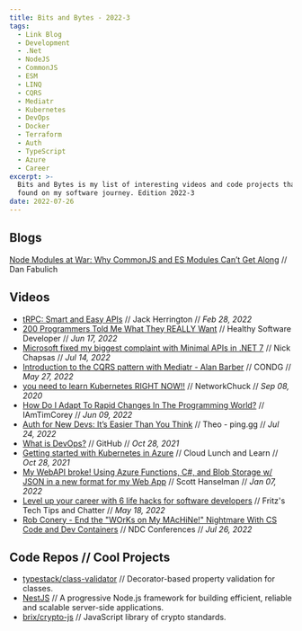 ```yaml
---
title: Bits and Bytes - 2022-3
tags:
  - Link Blog
  - Development
  - .Net
  - NodeJS
  - CommonJS
  - ESM
  - LINQ
  - CQRS
  - Mediatr
  - Kubernetes
  - DevOps
  - Docker
  - Terraform
  - Auth
  - TypeScript
  - Azure
  - Career
excerpt: >-
  Bits and Bytes is my list of interesting videos and code projects that I've
  found on my software journey. Edition 2022-3
date: 2022-07-26
---
```


## Blogs

[Node Modules at War: Why CommonJS and ES Modules Can’t Get Along](https://redfin.engineering/node-modules-at-war-why-commonjs-and-es-modules-cant-get-along-9617135eeca1) // Dan Fabulich

## Videos

- [tRPC: Smart and Easy APIs](https://youtu.be/Lam0cYOEst8) // Jack Herrington // _Feb 28, 2022_
- [200 Programmers Told Me What They REALLY Want](https://youtu.be/WXGEXwL64aM) // Healthy Software Developer // _Jun 17, 2022_
- [Microsoft fixed my biggest complaint with Minimal APIs in .NET 7](https://youtu.be/-i4rP0LGY5U) // Nick Chapsas // _Jul 14, 2022_
- [Introduction to the CQRS pattern with Mediatr - Alan Barber](https://youtu.be/7B22Pdt-J2s) // CONDG // _May 27, 2022_
- [you need to learn Kubernetes RIGHT NOW!!](https://youtu.be/7bA0gTroJjw) // NetworkChuck // _Sep 08, 2020_
- [How Do I Adapt To Rapid Changes In The Programming World?](https://youtu.be/JglPiQrWoHg) // IAmTimCorey // _Jun 09, 2022_
- [Auth for New Devs: It’s Easier Than You Think](https://youtu.be/h6wBYWWdyYQ) // Theo - ping․gg // _Jul 24, 2022_
- [What is DevOps?](https://youtu.be/kBV8gPVZNEE) // GitHub // _Oct 28, 2021_
- [Getting started with Kubernetes in Azure](https://youtu.be/dgZ1-3ZLjPY) // Cloud Lunch and Learn // _Oct 28, 2021_
- [My WebAPI broke! Using Azure Functions, C#, and Blob Storage w/ JSON in a new format for my Web App](https://youtu.be/u9vHV_KpTC8) // Scott Hanselman // _Jan 07, 2022_
- [Level up your career with 6 life hacks for software developers](https://youtu.be/jViyRbQLJ7s) // Fritz's Tech Tips and Chatter // _May 18, 2022_
- [Rob Conery - End the "WOrKs on My MAcHiNe!" Nightmare With CS Code and Dev Containers](https://youtu.be/okoc27gGw8E) // NDC Conferences // _Jul 26, 2022_

## Code Repos // Cool Projects

- [typestack/class-validator](https://github.com/typestack/class-validator) // Decorator-based property validation for classes.
- [NestJS](https://nestjs.com/) // A progressive Node.js framework for building efficient, reliable and scalable server-side applications.
- [brix/crypto-js](https://github.com/brix/crypto-js) // JavaScript library of crypto standards.
